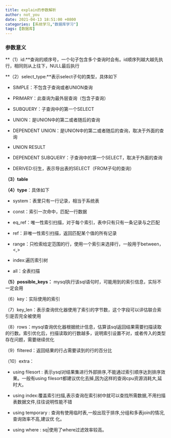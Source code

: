 ```yaml
---
title: explain的参数解析
author: not_you
date: 2021-04-13 18:51:00 +0800
categories: [系统学习,"数据库学习"]
tags: [数据库]
---
```




### 参数意义

**（1）id:**查询的顺序号，一个句子包含多个查询时会有。id顺序列越大越先执行，相同则从上往下，NULL最后执行

**（2）select_type:**表示select子句的类型，具体如下

- SIMPLE：不包含子查询或者UNION查询

- PRIMARY：此查询为最外层查询（包含子查询）

- SUBQUERY：子查询中的第一个SELECT

- UNION：是UNION中的第二或者随后的查询

- DEPENDENT UNION：是UNION中的第二或者随后的查询，取决于外面的查询

- UNION RESULT

- DEPENDENT SUBQUERY：子查询中的第一个SELECT，取决于外面的查询

- DERIVED:衍生，表示导出表的SELECT（FROM子句的查询）

**（3）table**

**（4）type**：具体如下

- system：表里只有一行记录，相当于系统表

- const：索引一次命中，匹配一行数据

- eq_ref：唯一性索引扫描，对于每个索引，表中只有只有一条记录与之匹配

- ref：非唯一性索引扫描，返回匹配某个值的所有记录

- range：只检索给定范围的行，使用一个索引来选择行，一般用于between，<,>

- index:遍历索引树

- all：全表扫描

**（5）possible_keys：** mysql执行该sql语句时，可能用到的索引信息，实际不一定会用

（6）key：实际使用的索引

（7）key_len：表示查询优化器使用了索引的字节数，这个字段可以评估联合索引是否完全被使用

（8）rows：mysql查询优化器根据统计信息，估算该sql返回结果需要扫描读取的行数。索引优化后，扫描读取的行数越多，说明索引设置不对，或者传入的类型存在问题，需要继续优化

（9）filtered：返回结果的行占需要读到的行的百分比

（10）extra：

- using filesort : 表示ysql对结果集进行外部排序,不能通过索引顺序达到排序效果。一般有using filesort都建议优化去掉,因为这样的查询cpu资源消耗大,延时大。

- using index:覆盖索引扫描,表示查询在索引树中就可以查找所需数据,不用扫描表数据文件,往往说明性能不错

- using temporary : 查询有使用临时表,一般出现于排序,分组和多表join的情况,查询效率不高,建议优
  化。

- using where : sq|使用了where过滤效率较高。